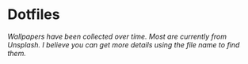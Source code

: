 # Dotfiles

_Wallpapers have been collected over time. Most are currently from Unsplash. I believe you can get more details using the file name to find them._

